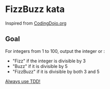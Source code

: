# FizzBuzz kata

Inspired from [CodingDojo.org](https://codingdojo.org/kata/FizzBuzz/)

## Goal
For integers from 1 to 100, output the integer or :
* "Fizz" if the integer is divisible by 3
* "Buzz" if it is divisible by 5
* "FizzBuzz" if it is divisible by both 3 and 5

[Always use TDD!](../../README.md#rules-of-tdd)
